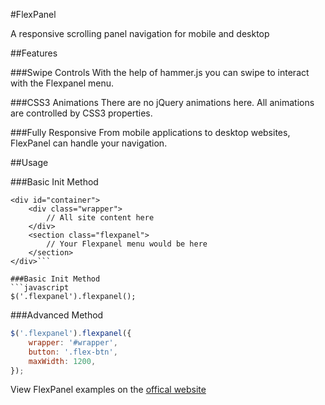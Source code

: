 #FlexPanel

A responsive scrolling panel navigation for mobile and desktop

##Features

###Swipe Controls
With the help of hammer.js you can swipe to interact with the Flexpanel menu.


###CSS3 Animations
There are no jQuery animations here. All animations are controlled by CSS3 properties.

###Fully Responsive
From mobile applications to desktop websites, FlexPanel can handle your navigation.

##Usage

###Basic Init Method
```
<div id="container">
	<div class="wrapper">
		// All site content here
	</div>
	<section class="flexpanel">
		// Your Flexpanel menu would be here
	</section>
</div>```

###Basic Init Method
```javascript
$('.flexpanel').flexpanel();
```

###Advanced Method
```javascript
$('.flexpanel').flexpanel({
    wrapper: '#wrapper',
    button: '.flex-btn',
	maxWidth: 1200,    
});
```


View FlexPanel examples on the [offical website](http://cnkt.ca/flexpanel/)

